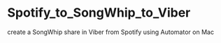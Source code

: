 # Spotify_to_SongWhip_to_Viber
create a SongWhip share in Viber from Spotify using Automator on Mac
